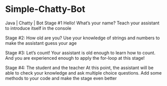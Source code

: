 # Simple-Chatty-Bot
Java | Chatty | Bot
Stage #1 Hello! What’s your name?
Teach your assistant to introduce itself in the console

Stage #2: How old are you?
Use your knowledge of strings and numbers to make the assistant guess your age

Stage #3: Let’s count!
Your assistant is old enough to learn how to count. And you are experienced enough to apply the for-loop at this stage!

Stage #4: The student and the teacher
At this point, the assistant will be able to check your knowledge and ask multiple choice questions. Add some methods to your code and make the stage even better
